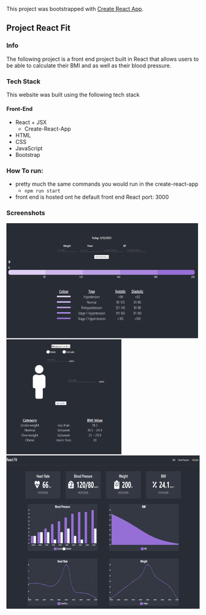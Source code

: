This project was bootstrapped with [Create React App](https://github.com/facebook/create-react-app).

## Project React Fit

### Info
The following project is a front end project built in React that allows users to be able to calculate their BMI and as well as their blood pressure.

### Tech Stack
This website was built using the following tech stack


#### Front-End
- React + JSX
    - Create-React-App
- HTML
- CSS
- JavaScript 
- Bootstrap

### How To run:

- pretty much the same commands you would run in the create-react-app
    - `npm run start`
- front end is hosted ont he default front end React port: 3000

### Screenshots

<img src="screenshots/bp.PNG" width="500" height="300">
<img src="screenshots/bmi.PNG" width="300" height="300">
<img src="screenshots/historical.PNG" width="800" height="400">
